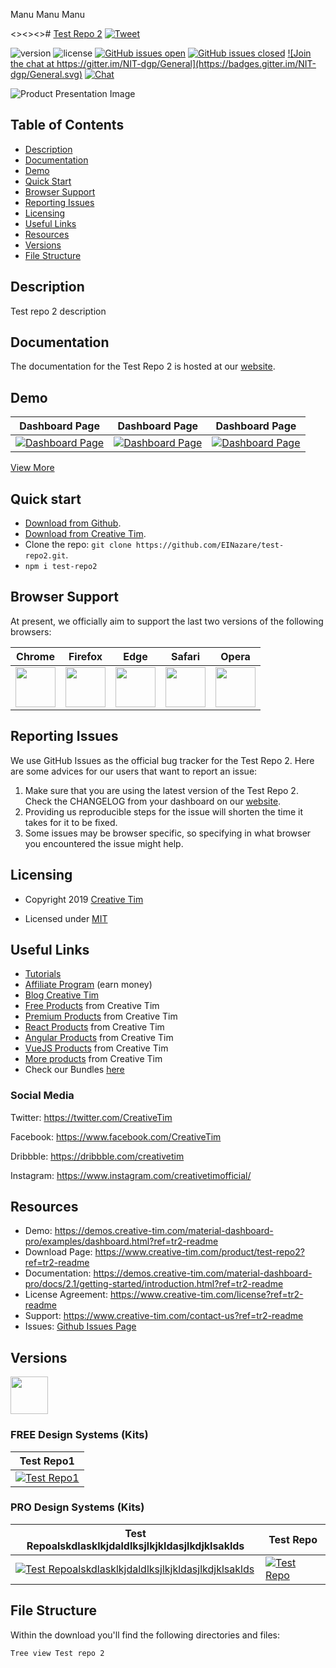 Manu Manu Manu 










<<replace-me>><<replace-me>><<replace-me>># <a href="https://demos.creative-tim.com/material-dashboard-pro/examples/dashboard.html?ref=tr2-readme" target="_blank">Test Repo 2</a> <a href="https://twitter.com/share?url=https%3A%2F%2Fdemos.creative-tim.com%2Fmaterial-dashboard-pro%2Fexamples%2Fdashboard.html&text=Test%20Repo%202&via=Creative%20Tim&hashtags=creative-tim%20creativetim" target="_blank">![Tweet](https://img.shields.io/twitter/url/http/shields.io.svg?style=social&logo=twitter)</a>


![version](https://img.shields.io/badge/version-1.0.0-blue.svg) ![license](https://img.shields.io/badge/license-MIT-blue.svg) <a href="https://github.com/EINazare/test-repo2/issues?q=is%3Aopen+is%3Aissue" target="_blank">![GitHub issues open](https://img.shields.io/github/issues/EINazare/test-repo2.svg?maxAge=2592000)</a> <a href="https://github.com/EINazare/test-repo2/issues?q=is%3Aissue+is%3Aclosed" target="_blank">![GitHub issues closed](https://img.shields.io/github/issues-closed-raw/EINazare/test-repo2.svg?maxAge=2592000)</a> <a href="https://gitter.im/creative-tim-general/Lobby" target="_blank">![Join the chat at https://gitter.im/NIT-dgp/General](https://badges.gitter.im/NIT-dgp/General.svg)</a> <a href="https://discord.gg/E4aHAQy" target="_blank">![Chat](https://img.shields.io/badge/chat-on%20discord-7289da.svg)</a>


![Product Presentation Image](https://s3.amazonaws.com/creativetim_bucket/products/51/original/opt_mdp_thumbnail.jpg?1521134752)

## Table of Contents

* [Description](#description)
* [Documentation](#documentation)
* [Demo](#demo)
* [Quick Start](#quick-start)
* [Browser Support](#browser-support)
* [Reporting Issues](#reporting-issues)
* [Licensing](#licensing)
* [Useful Links](#useful-links)
* [Resources](#resources)
* [Versions](#versions)
* [File Structure](#file-structure)


## Description

Test repo 2 description



## Documentation
The documentation for the Test Repo 2 is hosted at our <a href="https://demos.creative-tim.com/material-dashboard-pro/docs/2.1/getting-started/introduction.html?ref=tr2-readme" target="_blank">website</a>.


## Demo

| Dashboard Page | Dashboard Page | Dashboard Page  |
| --- | --- | ---  |
| <a href="https://raw.githubusercontent.com/creativetimofficial/public-assets/master/argon-dashboard-react/dashboard-page.png?ref=tr2-readme" target="_blank">![Dashboard Page](https://raw.githubusercontent.com/creativetimofficial/public-assets/master/argon-dashboard-react/dashboard-page.png)</a>  | <a href="https://raw.githubusercontent.com/creativetimofficial/public-assets/master/argon-dashboard-react/dashboard-page.png?ref=tr2-readme" target="_blank">![Dashboard Page](https://raw.githubusercontent.com/creativetimofficial/public-assets/master/argon-dashboard-react/dashboard-page.png)</a>  | <a href="https://raw.githubusercontent.com/creativetimofficial/public-assets/master/argon-dashboard-react/dashboard-page.png?ref=tr2-readme" target="_blank">![Dashboard Page](https://raw.githubusercontent.com/creativetimofficial/public-assets/master/argon-dashboard-react/dashboard-page.png)</a>



<a href="https://demos.creative-tim.com/material-dashboard-pro/examples/dashboard.html?ref=tr2-readme" target="_blank">View More</a>


## Quick start



- <a href="https://github.com/EINazare/test-repo2/archive/master.zip" target="_blank">Download from Github</a>.
- <a href="https://www.creative-tim.com/product/test-repo2?ref=tr2-readme" target="_blank">Download from Creative Tim</a>.
- Clone the repo: `git clone https://github.com/EINazare/test-repo2.git`.
- `npm i test-repo2`

## Browser Support

At present, we officially aim to support the last two versions of the following browsers:

| Chrome | Firefox | Edge | Safari | Opera |
|:---:|:---:|:---:|:---:|:---:|
| <img src="https://github.com/creativetimofficial/public-assets/blob/master/logos/chrome-logo.png?raw=true" width="64" height="64"> | <img src="https://raw.githubusercontent.com/creativetimofficial/public-assets/master/logos/firefox-logo.png" width="64" height="64"> | <img src="https://raw.githubusercontent.com/creativetimofficial/public-assets/master/logos/edge-logo.png" width="64" height="64"> | <img src="https://raw.githubusercontent.com/creativetimofficial/public-assets/master/logos/safari-logo.png" width="64" height="64"> | <img src="https://raw.githubusercontent.com/creativetimofficial/public-assets/master/logos/opera-logo.png" width="64" height="64"> |

## Reporting Issues

We use GitHub Issues as the official bug tracker for the Test Repo 2. Here are some advices for our users that want to report an issue:

1. Make sure that you are using the latest version of the Test Repo 2. Check the CHANGELOG from your dashboard on our <a href="https://www.creative-tim.com/?ref=tr2-readme" target="_blank">website</a>.
2. Providing us reproducible steps for the issue will shorten the time it takes for it to be fixed.
3. Some issues may be browser specific, so specifying in what browser you encountered the issue might help.

## Licensing

- Copyright 2019 <a href="https://www.creative-tim.com/?ref=tr2-readme" target="_blank">Creative Tim</a>



- Licensed under <a href="https://github.com/EINazare/test-repo2/blob/master/LICENSE.md" target="_blank">MIT</a>

## Useful Links

- <a href="https://www.youtube.com/channel/UCVyTG4sCw-rOvB9oHkzZD1w" target="_blank">Tutorials</a>
- <a href="https://www.creative-tim.com/affiliates/new?ref=tr2-readme" target="_blank">Affiliate Program</a> (earn money)
- <a href="http://blog.creative-tim.com/?ref=tr2-readme" target="_blank">Blog Creative Tim</a>
- <a href="https://www.creative-tim.com/templates/free?ref=tr2-readme" target="_blank">Free Products</a> from Creative Tim
- <a href="https://www.creative-tim.com/templates/premium?ref=tr2-readme" target="_blank">Premium Products</a> from Creative Tim
- <a href="https://www.creative-tim.com/templates/react?ref=tr2-readme" target="_blank">React Products</a> from Creative Tim
- <a href="https://www.creative-tim.com/templates/angular?ref=tr2-readme" target="_blank">Angular Products</a> from Creative Tim
- <a href="https://www.creative-tim.com/templates/vuejs?ref=tr2-readme" target="_blank">VueJS Products</a> from Creative Tim
- <a href="https://www.creative-tim.com/templates?ref=tr2-readme" target="_blank">More products</a> from Creative Tim
- Check our Bundles <a href="https://www.creative-tim.com/bundles?ref=tr2-readme" target="_blank">here</a>

### Social Media

Twitter: <a href="https://twitter.com/CreativeTim" target="_blank">https://twitter.com/CreativeTim</a>

Facebook: <a href="https://www.facebook.com/CreativeTim" target="_blank">https://www.facebook.com/CreativeTim</a>

Dribbble: <a href="https://dribbble.com/creativetim" target="_blank">https://dribbble.com/creativetim</a>

Instagram: <a href="https://www.instagram.com/creativetimofficial/" target="_blank">https://www.instagram.com/creativetimofficial/</a>


## Resources
- Demo: <a href="https://demos.creative-tim.com/material-dashboard-pro/examples/dashboard.html?ref=tr2-readme" target="_blank">https://demos.creative-tim.com/material-dashboard-pro/examples/dashboard.html?ref=tr2-readme</a>
- Download Page: <a href="https://www.creative-tim.com/product/test-repo2?ref=tr2-readme" target="_blank">https://www.creative-tim.com/product/test-repo2?ref=tr2-readme</a>
- Documentation: <a href="https://demos.creative-tim.com/material-dashboard-pro/docs/2.1/getting-started/introduction.html?ref=tr2-readme" target="_blank">https://demos.creative-tim.com/material-dashboard-pro/docs/2.1/getting-started/introduction.html?ref=tr2-readme</a>
- License Agreement: <a href="https://www.creative-tim.com/license?ref=tr2-readme" target="_blank">https://www.creative-tim.com/license?ref=tr2-readme</a>
- Support: <a href="https://www.creative-tim.com/contact-us?ref=tr2-readme" target="_blank">https://www.creative-tim.com/contact-us?ref=tr2-readme</a>
- Issues: <a href="https://github.com/creativetimofficial/material-dashboard/issues" target="_blank">Github Issues Page</a>


## Versions

<a href="https://www.creative-tim.com/product/test-repo?ref=tr2-readme" target="_blank"><img src="https://github.com/creativetimofficial/public-assets/blob/master/logos/html-logo.jpg?raw=true" width="60" height="60" /></a>

### FREE Design Systems (Kits)

Test Repo1|
| --- |
| <a href="https://www.creative-tim.com/product/test-repo1" target="_blank">![Test Repo1](https://s3.amazonaws.com/creativetim_bucket/products/165/original/opt_pk_react_thumbnail.jpg?1561532847)</a>  |





### PRO Design Systems (Kits)

|Test Repoalskdlasklkjdaldlksjlkjkldasjlkdjklsaklds|Test Repo|
| --- | --- |
| <a href="https://www.creative-tim.com/product/test-repoasdas" target="_blank">![Test Repoalskdlasklkjdaldlksjlkjkldasjlkdjklsaklds](https://s3.amazonaws.com/creativetim_bucket/products/165/original/opt_pk_react_thumbnail.jpg?1561532847)</a>  | <a href="https://www.creative-tim.com/product/test-repo" target="_blank">![Test Repo](https://s3.amazonaws.com/creativetim_bucket/products/165/original/opt_pk_react_thumbnail.jpg?1561532847)</a>  |








## File Structure
Within the download you'll find the following directories and files:

```
Tree view Test repo 2
```